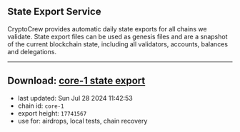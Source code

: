## State Export Service
CryptoCrew provides automatic daily state exports for all chains we validate. State export files can be used as genesis files and are a snapshot of the current blockchain state, including all validators, accounts, balances and delegations.

---
**Download: [core-1 state export](https://dl-eu2.ccvalidators.com/SERVICE/persistence/core-1_export_17741567.json)**
---

- last updated: Sun Jul 28 2024 11:42:53
- chain id: `core-1`
- export height: `17741567`
- use for: airdrops, local tests, chain recovery
